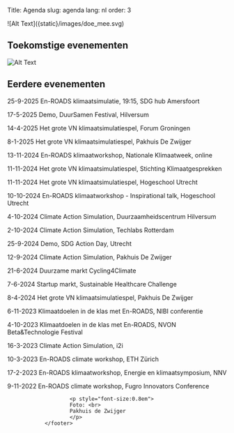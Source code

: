 Title: Agenda
slug: agenda
lang: nl
order: 3


<side-block>
  <side-content>
    ![Alt Text]({static}/images/doe_mee.svg)
  </side-content>
</side-block>

## Toekomstige evenementen

 ![Alt Text]({static}/images/PDZ_presentation_2.jpg)

## Eerdere evenementen

25-9-2025 En-ROADS klimaatsimulatie, 19:15, SDG hub Amersfoort

17-5-2025 Demo, DuurSamen Festival, Hilversum

14-4-2025 Het grote VN klimaatsimulatiespel, Forum Groningen

8-1-2025 Het grote VN klimaatsimulatiespel, Pakhuis De Zwijger

13-11-2024 En-ROADS klimaatworkshop, Nationale Klimaatweek, online

11-11-2024 Het grote VN klimaatsimulatiespel, Stichting Klimaatgesprekken

11-11-2024 Het grote VN klimaatsimulatiespel, Hogeschool Utrecht

10-10-2024 En-ROADS klimaatworkshop - Inspirational talk, Hogeschool Utrecht

4-10-2024 Climate Action Simulation, Duurzaamheidscentrum Hilversum

2-10-2024 Climate Action Simulation, Techlabs Rotterdam

25-9-2024 Demo, SDG Action Day, Utrecht

12-9-2024 Climate Action Simulation, Pakhuis De Zwijger

21-6-2024 Duurzame markt Cycling4Climate

7-6-2024 Startup markt, Sustainable Healthcare Challenge

8-4-2024 Het grote VN klimaatsimulatiespel, Pakhuis De Zwijger

6-11-2023 Klimaatdoelen in de klas met En-ROADS, NIBI conferentie

4-10-2023 Klimaatdoelen in de klas met En-ROADS, NVON Beta&Technologie Festival

16-3-2023 Climate Action Simulation, i2i

10-3-2023 En-ROADS climate workshop, ETH Zürich

17-2-2023 En-ROADS klimaatworkshop, Energie en klimaatsymposium, NNV

9-11-2022 En-ROADS climate workshop, Fugro Innovators Conference

 <footer id="contentinfo" class="body">


                        <p style="font-size:0.8em">
                        Foto: <br>
                        Pakhuis de Zwijger
                        </p>
                </footer>
